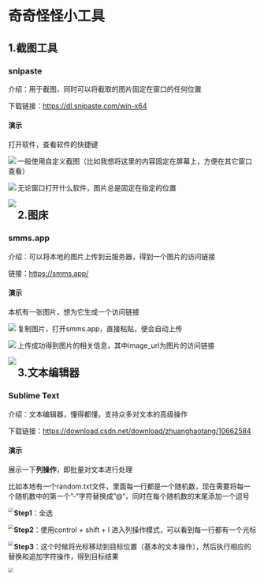 # 奇奇怪怪小工具


## 1.截图工具

### snipaste

介绍：用于截图，同时可以将截取的图片固定在窗口的任何位置

下载链接：https://dl.snipaste.com/win-x64


#### 演示

打开软件，查看软件的快捷键

<img src="https://s2.loli.net/2022/10/21/YBp5VR3I6LCTPih.png" align="left">


一般使用自定义截图（比如我想将这里的内容固定在屏幕上，方便在其它窗口查看）

<img src="https://s2.loli.net/2022/10/21/yaUxoLiGqmRk9lC.png" align="left">


无论窗口打开什么软件，图片总是固定在指定的位置

<img src="https://s2.loli.net/2022/10/21/PTEso8iQnlJMcmF.png" align="left">






## 2.图床

### smms.app

介绍：可以将本地的图片上传到云服务器，得到一个图片的访问链接

链接：https://smms.app/


#### 演示

本机有一张图片，想为它生成一个访问链接

<img src="https://s2.loli.net/2022/10/21/HuoOU2jk9XKdwWz.png" align="left">




复制图片，打开smms.app，直接粘贴，便会自动上传

<img src="https://s2.loli.net/2022/10/21/rHj5eI9OYf1NFRG.png" align="left">




上传成功得到图片的相关信息，其中image_url为图片的访问链接

<img src="https://s2.loli.net/2022/10/21/62fWG4N8V71hbM9.png" align="left">





## 3.文本编辑器

### Sublime Text

介绍：文本编辑器，懂得都懂，支持众多对文本的高级操作

下载链接：https://download.csdn.net/download/zhuanghaotang/10662584


#### 演示

展示一下**列操作**，即批量对文本进行处理

比如本地有一个random.txt文件，里面每一行都是一个随机数，现在需要将每一个随机数中的第一个”-“字符替换成”@“，同时在每个随机数的末尾添加一个逗号


<img src="https://s2.loli.net/2022/10/21/sTxmOIz3cHr7eCV.png" style= "zoom:60%" align="left">



**Step1**：全选


<img src="https://s2.loli.net/2022/10/21/74VWKudnkCI3vAL.png" style= "zoom:60%" align="left">



**Step2**：使用control + shift + l 进入列操作模式，可以看到每一行都有一个光标


<img src="https://s2.loli.net/2022/10/21/e8Ak564QUjMlxTo.png" style= "zoom:60%" align="left">



**Step3**：这个时候将光标移动到目标位置（基本的文本操作），然后执行相应的替换和追加字符操作，得到目标结果


<img src="https://s2.loli.net/2022/10/21/XBE36UFCbRQDnH1.png" style= "zoom:60%" align="left">

